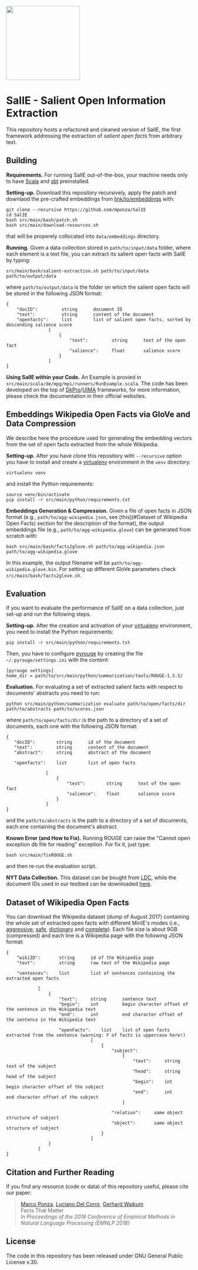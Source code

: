 <img src="http://pages.di.unipi.it/ponza/public/images/salie/logo.png" width="200">




SalIE - Salient Open Information Extraction
============================================


This repository hosts a refactored and cleaned version of SalIE, the first framework addressing the extraction of *salient open facts* from arbitrary text.



Building
--------


**Requirements.** For running SalIE out-of-the-box, your machine needs only to have [Scala](https://www.scala-lang.org/download/) and [sbt](https://www.scala-sbt.org/) preinstalled.


**Setting-up.** Download this repository recursively, apply the patch and downlaod the pre-crafted embeddings from [link/to/embeddings](http://link/to/embeddings) with:

    git clone --recursive https://github.com/mponza/SalIE
    cd SalIE
    bash src/main/bash/patch.sh
    bash src/main/download-resources.sh
    
that will be properely collocated into `data/embeddings` directory.


**Running.** Given a data collection stored in `path/to/input/data` folder, where each element is a text file, you can extract its
salient open facts with SalIE by typing:

    src/main/bash/salient-extraction.sh path/to/input/data path/to/output/data
    
where `path/to/output/data` is the folder on which the salient open facts will be stored in the following JSON format:

    {
        "docID":         string      document ID
        "text":          string      content of the document
        "openfacts":     list        list of salient open facts, sorted by descending salience score
                    [
                        {
                            "text":         string      text of the open fact
                            "salience":     float       salience score   
                        }
                    ]          
    }


**Using SalIE within your Code.** An Example is provied in `src/main/scala/de/mpg/mpi/runners/RunExample.scala`.
The code has been developed on the top of [DkPro](https://dkpro.github.io/)/[UIMA](https://uima.apache.org/) frameworks, for more information, please check the documentation in their official websites.




Embeddings Wikipedia Open Facts via GloVe and Data Compression
---------------------------------------------------------------

We describe here the procedure used for generating the embedding vectors from the set of open facts extracted from the whole Wikipedia.


**Setting-up.** After you have clone this repository with `--recursive` option you have to install and create a 
[virtualenv](https://docs.python-guide.org/dev/virtualenvs/) environment in the `venv` directory:

    virtualenv venv
    
and install the Python requirements:

    source venv/bin/activate
    pip install -r src/main/python/requirements.txt


**Embeddings Generation &#38; Compression.** Given a file of open facts in JSON format (e.g., `path/to/agg-wikipedia.json`, 
see [this](#Dataset of Wikipedia Open Facts) section for the description of the format), the  output embeddings file (e.g., `path/to/agg-wikipedia.glove`) can be generated from scratch with:

    bash src/main/bash/facts2glove.sh path/to/agg-wikipedia.json path/to/agg-wikipedia.glove
    
In this example, the output filename will be `path/to/agg-wikipedia.glove.bin`. For setting up different GloVe parameters check `src/main/bash/facts2glove.sh`.



Evaluation
----------

If you want to evaluate the performance of SalIE on a data collection, just set-up and run the following steps.


**Setting-up.** After the creation and activation of your [virtualenv](https://docs.python-guide.org/dev/virtualenvs/) environment, you need to install the Python requirements:

    pip install -r src/main/python/requirements.txt


Then, you have to configure [pyrouge](https://pypi.org/project/pyrouge/) by creating the file `~/.pyrouge/settings.ini`
with the content:

    [pyrouge settings]
    home_dir = path/to/src/main/python/summarization/tools/ROUGE-1.5.5/
    
    
**Evaluation.** For evaluating a set of extracted salient facts with respect to documents' abstracts you need to run:

    python src/main/python/summarization evaluate path/to/open/facts/dir path/to/abstracts path/to/scores.json
    
where `path/to/open/facts/dir` is the path to a directory of a set of documents, each one with the following JSON format:


    {
       "docID":        string      id of the document
       "text":         string      content of the document
       "abstract":     string      abstract of the document

       "openfacts":    list        list of open facts

                   [
                       {
                           "text":        string      text of the open fact
                           "salience":    float       salience score
                       }
                   ]
    }
    
and the `path/to/abstracts` is the path to a directory of a set of documents, each one containing the document's abstract.


**Known Error (and How to Fix).** Running ROUGE can raise the "Cannot open exception db file for reading" exception. For fix it, just type:

    bash src/main/fixROUGE.sh
    
and then re-run the evaluation script.


**NYT Data Collection.** This dataset can be bought from [LDC](https://catalog.ldc.upenn.edu/ldc2008t19), while the document IDs used in our testbed can be downloaded [here](https://groviera1.di.unipi.it:5001/sharing/a4BAg9gf4).




Dataset of Wikipedia Open Facts
-------------------------------

You can download the Wikipedia dataset (dump of August 2017) containing the whole set of extracted open facts with different MinIE's modes (i.e., [aggressive](https://groviera1.di.unipi.it:5001/sharing/cOjx6zNww), [safe](https://groviera1.di.unipi.it:5001/sharing/qhbO2EVZQ), [dictionary](https://groviera1.di.unipi.it:5001/sharing/qJ37mLhXz) and [complete](https://groviera1.di.unipi.it:5001/sharing/yDLeBdm5t)).
Each file size is about 9GB (compressed) and each line is a Wikipedia page with the following JSON format:

    {
        "wikiID":       string      id of the Wikipedia page
        "text":         string      raw text of the Wikipedia page
        
        "sentences":    list        list of sentences containing the extracted open facts
        
                [
                    {
                        "text":     string      sentence text
                        "begin":    int         begin character offset of the sentence in the Wikipedia text
                        "end":      int         end character offset of the sentence in the Wikipedia text
                        
                        "openFacts":    list    list of open facts extracted from the sentence (warning: F of facts is uppercase here!)
                                    [
                                        {
                                            "subject":
                                                {
                                                    "text":     string      text of the subject
                                                    "head":     string      head of the subject
                                                    "begin":    int         begin character offset of the subject
                                                    "end":      int         end character offset of the subject
                                                }
                                                
                                            "relation":     same object structure of subject
                                            "object":       same object structure of subject
                                        }
                                    ]
                    }
                ]
    }





Citation and Further Reading
----------------------------

If you find any resource (code or data) of this repository useful, please cite our paper:

> [Marco Ponza](http://pages.di.unipi.it/ponza), [Luciano Del Corro](https://people.mpi-inf.mpg.de/~corrogg/), [Gerhard Waikum](http://people.mpi-inf.mpg.de/~weikum/) <br />
> Facts That Matter <br />
> *In Proceedings of the 2018 Conference of Empirical Methods in Natural Language Processing (EMNLP 2018)*



License
-------
The code in this repository has been released under GNU General Public License v.30.


